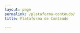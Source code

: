 ```yaml
---
layout: page
permalink: /plataforma-conteudo/
title: Plataforma de Conteúdo

---
```



<!-- Expliação e funcionamento da Plataorma de Conteudo -->